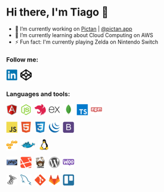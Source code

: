 # Hi there, I'm Tiago 👋

- 🔭  I’m currently working on [Pictan](https://pictan.com.br) | [@pictan.app](https://www.instagram.com/pictan.app)
- 🌱  I’m currently learning about Cloud Computing on AWS
- ⚡  Fun fact: I'm currently playing Zelda on Nintendo Switch

### Follow me:
<a href="https://www.linkedin.com/in/tiagofacco/" target="_blank"><img src="https://raw.githubusercontent.com/thifacco/thifacco/a8be08b1f89bdb66cc5c31262daa128c98c092f2/devicons/linkedin-original.svg" width="30" height="30"></a>&nbsp;&nbsp;<a href="https://codepen.io/thifacco" target="_blank"><img src="https://raw.githubusercontent.com/thifacco/thifacco/a8be08b1f89bdb66cc5c31262daa128c98c092f2/devicons/codepen-plain.svg" width="30" height="30"></a>

### Languages and tools:
<img src="https://raw.githubusercontent.com/thifacco/thifacco/8234516b6d98350661b53b37660842c43997773b/devicons/angularjs-original.svg" width="30" height="30">&nbsp;&nbsp;<img src="https://raw.githubusercontent.com/thifacco/thifacco/868f0f31c5d493be8c3c0cfa59b8130b38b47f53/devicons/nodejs-original.svg" width="30" height="30">&nbsp;&nbsp;<img src="https://raw.githubusercontent.com/thifacco/thifacco/868f0f31c5d493be8c3c0cfa59b8130b38b47f53/devicons/nestjs-plain.svg" width="30" height="30">&nbsp;&nbsp;<img src="https://raw.githubusercontent.com/thifacco/thifacco/59b18692ba643310cc05dc122e10ec7e9858b10c/devicons/express-original.svg" width="30" height="30">&nbsp;&nbsp;<img src="https://raw.githubusercontent.com/thifacco/thifacco/868f0f31c5d493be8c3c0cfa59b8130b38b47f53/devicons/mongodb-original.svg" width="30" height="30">&nbsp;&nbsp;<img src="https://raw.githubusercontent.com/thifacco/thifacco/59b18692ba643310cc05dc122e10ec7e9858b10c/devicons/typescript-original.svg" width="30" height="30">&nbsp;&nbsp;<img src="https://raw.githubusercontent.com/thifacco/thifacco/59b18692ba643310cc05dc122e10ec7e9858b10c/devicons/npm-original-wordmark.svg" width="30" height="30">

<img src="https://raw.githubusercontent.com/thifacco/thifacco/59b18692ba643310cc05dc122e10ec7e9858b10c/devicons/javascript-original.svg" width="30" height="30">&nbsp;&nbsp;<img src="https://raw.githubusercontent.com/thifacco/thifacco/59b18692ba643310cc05dc122e10ec7e9858b10c/devicons/html5-original.svg" width="30" height="30">&nbsp;&nbsp;<img src="https://raw.githubusercontent.com/thifacco/thifacco/b02be524e698e4639423b68f5247f9f03fe5fd5f/devicons/css3-original.svg" width="30" height="30">&nbsp;&nbsp;<img src="https://raw.githubusercontent.com/thifacco/thifacco/59b18692ba643310cc05dc122e10ec7e9858b10c/devicons/jquery-original.svg" width="30" height="30">&nbsp;&nbsp;<img src="https://raw.githubusercontent.com/thifacco/thifacco/868f0f31c5d493be8c3c0cfa59b8130b38b47f53/devicons/bootstrap-plain.svg" width="30" height="30">

<img src="https://raw.githubusercontent.com/thifacco/thifacco/868f0f31c5d493be8c3c0cfa59b8130b38b47f53/devicons/amazonwebservices-original.svg" width="30" height="30">&nbsp;&nbsp;<img src="https://raw.githubusercontent.com/thifacco/thifacco/868f0f31c5d493be8c3c0cfa59b8130b38b47f53/devicons/docker-original.svg" width="40" height="30">&nbsp;&nbsp;<img src="https://raw.githubusercontent.com/thifacco/thifacco/868f0f31c5d493be8c3c0cfa59b8130b38b47f53/devicons/linux-original.svg" width="30" height="30">

<img src="https://raw.githubusercontent.com/thifacco/thifacco/868f0f31c5d493be8c3c0cfa59b8130b38b47f53/devicons/php-original.svg" width="30" height="30">&nbsp;&nbsp;<img src="https://raw.githubusercontent.com/thifacco/thifacco/868f0f31c5d493be8c3c0cfa59b8130b38b47f53/devicons/laravel-plain.svg" width="30" height="30">&nbsp;&nbsp;<img src="https://raw.githubusercontent.com/thifacco/thifacco/b02be524e698e4639423b68f5247f9f03fe5fd5f/devicons/composer-original.svg" width="30" height="30">&nbsp;&nbsp;<img src="https://raw.githubusercontent.com/thifacco/thifacco/868f0f31c5d493be8c3c0cfa59b8130b38b47f53/devicons/wordpress-plain.svg" width="30" height="30">&nbsp;&nbsp;<img src="https://raw.githubusercontent.com/thifacco/thifacco/59b18692ba643310cc05dc122e10ec7e9858b10c/devicons/woocommerce-original.svg" width="30" height="30">

<img src="https://raw.githubusercontent.com/thifacco/thifacco/59b18692ba643310cc05dc122e10ec7e9858b10c/devicons/microsoftsqlserver-plain.svg" width="30" height="30">&nbsp;&nbsp;<img src="https://raw.githubusercontent.com/thifacco/thifacco/59b18692ba643310cc05dc122e10ec7e9858b10c/devicons/mysql-original.svg" width="30" height="30">&nbsp;&nbsp;<img src="https://raw.githubusercontent.com/thifacco/thifacco/59b18692ba643310cc05dc122e10ec7e9858b10c/devicons/git-original.svg" width="30" height="30">&nbsp;&nbsp;<img src="https://raw.githubusercontent.com/thifacco/thifacco/59b18692ba643310cc05dc122e10ec7e9858b10c/devicons/gitlab-original.svg" width="30" height="30">&nbsp;&nbsp;<img src="https://raw.githubusercontent.com/thifacco/thifacco/59b18692ba643310cc05dc122e10ec7e9858b10c/devicons/trello-plain.svg" width="30" height="30">




